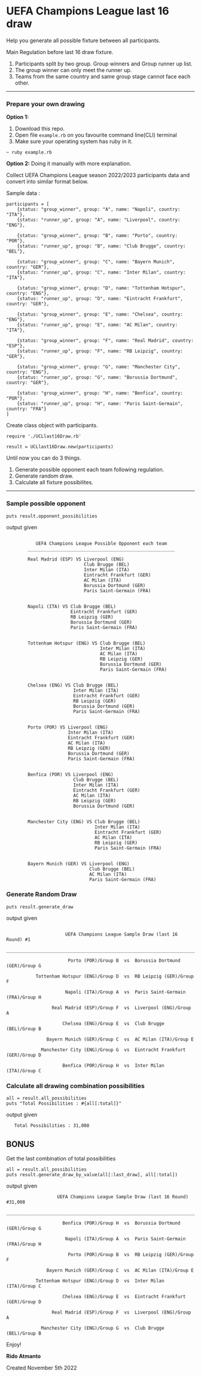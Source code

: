 # UEFA Champions League last 16 draw
Help you generate all possible fixture between all participants.

Main Regulation before last 16 draw fixture.
1. Participants split by two group. Group winners and Group runner up list.
2. The group winner can only meet the runner up.
3. Teams from the same country and same group stage cannot face each other.

***

### Prepare your own drawing

**Option 1:**
1. Download this repo.
2. Open file `example.rb` on you favourite command line(CLI) terminal
3. Make sure your operating system has ruby in it.
```
~ ruby example.rb
```

**Option 2:**
Doing it manually with more explanation.

Collect UEFA Champions League season 2022/2023 participants data and convert into similar format below.

Sample data :
```
participants = [
	{status: "group_winner", group: "A", name: "Napoli", country: "ITA"},
	{status: "runner_up", group: "A", name: "Liverpool", country: "ENG"},
	
	{status: "group_winner", group: "B", name: "Porto", country: "POR"},
	{status: "runner_up", group: "B", name: "Club Brugge", country: "BEL"},

	{status: "group_winner", group: "C", name: "Bayern Munich", country: "GER"},
	{status: "runner_up", group: "C", name: "Inter Milan", country: "ITA"},

	{status: "group_winner", group: "D", name: "Tottenham Hotspur", country: "ENG"},
	{status: "runner_up", group: "D", name: "Eintracht Frankfurt", country: "GER"},

	{status: "group_winner", group: "E", name: "Chelsea", country: "ENG"},
	{status: "runner_up", group: "E", name: "AC Milan", country: "ITA"},

	{status: "group_winner", group: "F", name: "Real Madrid", country: "ESP"},
	{status: "runner_up", group: "F", name: "RB Leipzig", country: "GER"},

	{status: "group_winner", group: "G", name: "Manchester City", country: "ENG"},
	{status: "runner_up", group: "G", name: "Borussia Dortmund", country: "GER"},

	{status: "group_winner", group: "H", name: "Benfica", country: "POR"},
	{status: "runner_up", group: "H", name: "Paris Saint-Germain", country: "FRA"}
]
```

Create class object with participants.
```
require './UCLlast16Draw.rb'

result = UCLlast16Draw.new(participants)
```

Until now you can do 3 things.
1. Generate possible opponent each team following regulation.
2. Generate random draw.
3. Calculate all fixture possibilites.

***

### Sample possible opponent

```
puts result.opponent_possibilities
```
output given 
```

           UEFA Champions League Possible Opponent each team
        _______________________________________________________

        Real Madrid (ESP) VS Liverpool (ENG)
                             Club Brugge (BEL)
                             Inter Milan (ITA)
                             Eintracht Frankfurt (GER)
                             AC Milan (ITA)
                             Borussia Dortmund (GER)
                             Paris Saint-Germain (FRA)


        Napoli (ITA) VS Club Brugge (BEL)
                        Eintracht Frankfurt (GER)
                        RB Leipzig (GER)
                        Borussia Dortmund (GER)
                        Paris Saint-Germain (FRA)


        Tottenham Hotspur (ENG) VS Club Brugge (BEL)
                                   Inter Milan (ITA)
                                   AC Milan (ITA)
                                   RB Leipzig (GER)
                                   Borussia Dortmund (GER)
                                   Paris Saint-Germain (FRA)


        Chelsea (ENG) VS Club Brugge (BEL)
                         Inter Milan (ITA)
                         Eintracht Frankfurt (GER)
                         RB Leipzig (GER)
                         Borussia Dortmund (GER)
                         Paris Saint-Germain (FRA)


        Porto (POR) VS Liverpool (ENG)
                       Inter Milan (ITA)
                       Eintracht Frankfurt (GER)
                       AC Milan (ITA)
                       RB Leipzig (GER)
                       Borussia Dortmund (GER)
                       Paris Saint-Germain (FRA)


        Benfica (POR) VS Liverpool (ENG)
                         Club Brugge (BEL)
                         Inter Milan (ITA)
                         Eintracht Frankfurt (GER)
                         AC Milan (ITA)
                         RB Leipzig (GER)
                         Borussia Dortmund (GER)


        Manchester City (ENG) VS Club Brugge (BEL)
                                 Inter Milan (ITA)
                                 Eintracht Frankfurt (GER)
                                 AC Milan (ITA)
                                 RB Leipzig (GER)
                                 Paris Saint-Germain (FRA)


        Bayern Munich (GER) VS Liverpool (ENG)
                               Club Brugge (BEL)
                               AC Milan (ITA)
                               Paris Saint-Germain (FRA)
```

### Generate Random Draw

```
puts result.generate_draw
```
output given 
```

                      UEFA Champions League Sample Draw (last 16 Round) #1
        ________________________________________________________________________________

                       Porto (POR)/Group B  vs  Borussia Dortmund (GER)/Group G

           Tottenham Hotspur (ENG)/Group D  vs  RB Leipzig (GER)/Group F

                      Napoli (ITA)/Group A  vs  Paris Saint-Germain (FRA)/Group H

                 Real Madrid (ESP)/Group F  vs  Liverpool (ENG)/Group A

                     Chelsea (ENG)/Group E  vs  Club Brugge (BEL)/Group B

               Bayern Munich (GER)/Group C  vs  AC Milan (ITA)/Group E

             Manchester City (ENG)/Group G  vs  Eintracht Frankfurt (GER)/Group D

                     Benfica (POR)/Group H  vs  Inter Milan (ITA)/Group C
```

### Calculate all drawing combination possibilities

```
all = result.all_possibilities
puts "Total Possibilities : #{all[:total]}"
```
output given 
```
   Total Possibilities : 31,008
```

## BONUS

Get the last combination of total possibilities
```
all = result.all_possibilities
puts result.generate_draw_by_value(all[:last_draw], all[:total])
```
output given 
```
                   UEFA Champions League Sample Draw (last 16 Round) #31,008
        ________________________________________________________________________________

                     Benfica (POR)/Group H  vs  Borussia Dortmund (GER)/Group G

                      Napoli (ITA)/Group A  vs  Paris Saint-Germain (FRA)/Group H

                       Porto (POR)/Group B  vs  RB Leipzig (GER)/Group F

               Bayern Munich (GER)/Group C  vs  AC Milan (ITA)/Group E

           Tottenham Hotspur (ENG)/Group D  vs  Inter Milan (ITA)/Group C

                     Chelsea (ENG)/Group E  vs  Eintracht Frankfurt (GER)/Group D

                 Real Madrid (ESP)/Group F  vs  Liverpool (ENG)/Group A

             Manchester City (ENG)/Group G  vs  Club Brugge (BEL)/Group B
``` 

Enjoy!

**Rido Atmanto**

Created November 5th 2022
